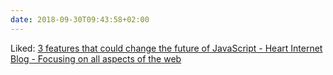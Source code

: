 ```yaml
---
date: 2018-09-30T09:43:58+02:00
---
```


Liked: [3 features that could change the future of JavaScript - Heart Internet Blog - Focusing on all aspects of the web](https://www.heartinternet.uk/blog/3-features-that-could-change-the-future-of-javascript/)
